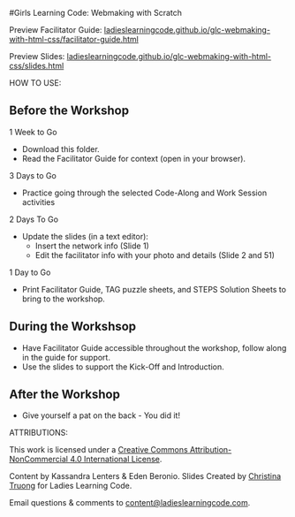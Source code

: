 #Girls Learning Code: Webmaking with Scratch

Preview Facilitator Guide: <a href="https://ladieslearningcode.github.io/glc-webmaking-with-html-css/facilitator-guide.html">ladieslearningcode.github.io/glc-webmaking-with-html-css/facilitator-guide.html</a>

Preview Slides: <a href="https://ladieslearningcode.github.io/glc-webmaking-with-html-css/slides.html">ladieslearningcode.github.io/glc-webmaking-with-html-css/slides.html</a>

HOW TO USE:
## Before the Workshop
1 Week to Go

* Download this folder.
* Read the Facilitator Guide for context (open in your browser).

3 Days to Go

* Practice going through the selected Code-Along and Work Session activities

2 Days To Go

* Update the slides (in a text editor):
    * Insert the network info (Slide 1)
    * Edit the facilitator info with your photo and details (Slide 2 and 51)

1 Day to Go

* Print Facilitator Guide, TAG puzzle sheets, and STEPS Solution Sheets to bring to the workshop.

## During the Workshsop
* Have Facilitator Guide accessible throughout the workshop, follow along in the guide for support.
* Use the slides to support the Kick-Off and Introduction.

## After the Workshop
* Give yourself a pat on the back - You did it!


ATTRIBUTIONS:

This work is licensed under a <a rel="license" href="http://creativecommons.org/licenses/by-nc/4.0/">Creative Commons Attribution-NonCommercial 4.0 International License</a>.

Content by Kassandra Lenters & Eden Beronio. Slides Created by [Christina Truong](http://twitter.com/christinatruong) for Ladies Learning Code.

Email questions & comments to <content@ladieslearningcode.com>.
